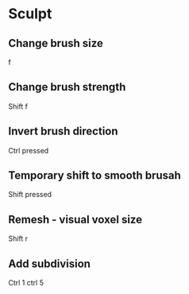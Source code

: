 # Sculpt

## Change brush size
f

## Change brush strength
Shift f

## Invert brush direction
Ctrl pressed

## Temporary shift to smooth brusah
Shift pressed

## Remesh - visual voxel size
Shift r

## Add subdivision
Ctrl 1
ctrl 5